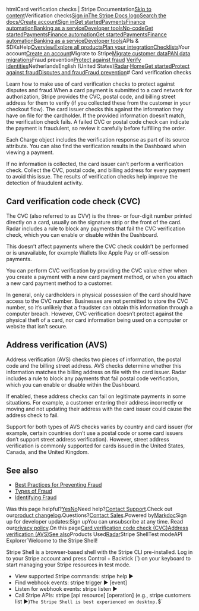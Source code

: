 htmlCard verification checks | Stripe Documentation[Skip to content](#main-content)Verification checks[Sign in](https://dashboard.stripe.com/login?redirect=https%3A%2F%2Fdocs.stripe.com%2Fdisputes%2Fprevention%2Fverification)[The Stripe Docs logo](/)[Search the docs/](#)[Create account](https://dashboard.stripe.com/register)[Sign in](https://dashboard.stripe.com/login?redirect=https%3A%2F%2Fdocs.stripe.com%2Fdisputes%2Fprevention%2Fverification)[Get started](/get-started)[Payments](/payments)[Finance automation](/finance-automation)[Banking as a service](/financial-services)[Developer tools](/development)[No-code](/no-code)[Get started](/get-started)[Payments](/payments)[Finance automation](/finance-automation)[](#)[Get started](/get-started)[Payments](/payments)[Finance automation](/finance-automation)[Banking as a service](/financial-services)[Developer tools](/development)[](#)APIs & SDKsHelp[Overview](/docs/get-started)[Explore all products](/docs/products)[Plan your integration](#)[Checklists](#)Your account[Create an account](#)Migrate to Stripe[Migrate customer data](/docs/get-started/data-migrations)[PAN data migrations](#)Fraud prevention[Protect against fraud](#)
[Verify identities](#)NetherlandsEnglish (United States)[](#)[](#)[Radar](/radar)·[Home](/docs)[Get started](/docs/get-started)[Protect against fraud](/docs/radar)[Disputes and fraud](/docs/disputes)[Fraud prevention](/docs/disputes/prevention)# Card verification checks

Learn how to make use of card verification checks to protect against disputes and fraud.When a card payment is submitted to a card network for authorization, Stripe provides the CVC, postal code, and billing street address for them to verify (if you collected these from the customer in your checkout flow). The card issuer checks this against the information they have on file for the cardholder. If the provided information doesn’t match, the verification check fails. A failed CVC or postal code check can indicate the payment is fraudulent, so review it carefully before fulfilling the order.

Each Charge object includes the verification response as part of its source attribute. You can also find the verification results in the Dashboard when viewing a payment.

If no information is collected, the card issuer can’t perform a verification check. Collect the CVC, postal code, and billing address for every payment to avoid this issue. The results of verification checks help improve the detection of fraudulent activity.

## Card verification code check (CVC)

The CVC (also referred to as CVV) is the three- or four-digit number printed directly on a card, usually on the signature strip or the front of the card. Radar includes a rule to block any payments that fail the CVC verification check, which you can enable or disable within the Dashboard.

This doesn’t affect payments where the CVC check couldn’t be performed or is unavailable, for example Wallets like Apple Pay or off-session payments.

You can perform CVC verification by providing the CVC value either when you create a payment with a new card payment method, or when you attach a new card payment method to a customer.

In general, only cardholders in physical possession of the card should have access to the CVC number. Businesses are not permitted to store the CVC number, so it’s unlikely that a fraudster can obtain this information through a computer breach. However, CVC verification doesn’t protect against the physical theft of a card, nor card information being used on a computer or website that isn’t secure.

## Address verification (AVS)

Address verification (AVS) checks two pieces of information, the postal code and the billing street address. AVS checks determine whether this information matches the billing address on file with the card issuer. Radar includes a rule to block any payments that fail postal code verification, which you can enable or disable within the Dashboard.

If enabled, these address checks can fail on legitimate payments in some situations. For example, a customer entering their address incorrectly or moving and not updating their address with the card issuer could cause the address check to fail.

Support for both types of AVS checks varies by country and card issuer (for example, certain countries don’t use a postal code or some card issuers don’t support street address verification). However, street address verification is commonly supported for cards issued in the United States, Canada, and the United Kingdom.

## See also

- [Best Practices for Preventing Fraud](/disputes/prevention/best-practices)
- [Types of Fraud](/disputes/prevention/fraud-types)
- [Identifying Fraud](/disputes/prevention/identifying-fraud)

Was this page helpful?[Yes](#)[No](#)Need help?[Contact Support](https://support.stripe.com/).Check out our[product changelog](https://stripe.com/blog/changelog).Questions?[Contact Sales](https://stripe.com/contact/sales).Powered by[Markdoc](https://markdoc.dev)Sign up for developer updates:Sign upYou can unsubscribe at any time. Read our[privacy policy](https://stripe.com/privacy).On this page[Card verification code check (CVC)](#cvc-check)[Address verification (AVS)](#avs-check)[See also](#see-also)Products Used[Radar](/radar)Stripe ShellTest modeAPI Explorer[](https://stripe.com/docs/stripe-cli#install)`Welcome to the Stripe Shell!

Stripe Shell is a browser-based shell with the Stripe CLI pre-installed. Log in to your
Stripe account and press Control + Backtick (`) on your keyboard to start managing your Stripe
resources in test mode.

- View supported Stripe commands: stripe help ▶️
- Find webhook events: stripe trigger ▶️ [event]
- Listen for webhook events: stripe listen ▶
- Call Stripe APIs: stripe [api resource] [operation] (e.g., stripe customers list ▶️)`The Stripe Shell is best experienced on desktop.`$`